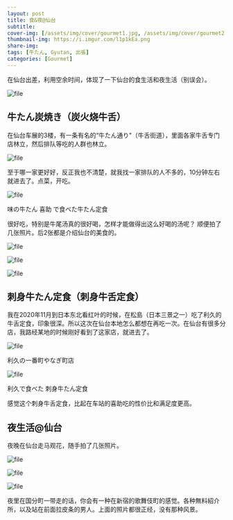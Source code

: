 ```yaml
---
layout: post
title: 食&夜@仙台
subtitle: 
cover-img: [/assets/img/cover/gourmet1.jpg, /assets/img/cover/gourmet2.jpg, /assets/img/cover/gourmet3.jpg]
thumbnail-img: https://i.imgur.com/l1p1kEa.png
share-img:
tags: [牛たん, Gyutan, 出張]
categories: [Gourmet]
---
```


在仙台出差，利用空余时间，体现了一下仙台的食生活和夜生活（别误会）。

![file](https://i.imgur.com/TVxmrP7.png)

## 牛たん炭焼き（炭火烧牛舌）
在仙台车展的3楼，有一条有名的“牛たん通り"（牛舌街道），里面各家牛舌专门店林立，然后排队等吃的人群也林立。

![file](https://i.imgur.com/bVcbisY.jpg)

至于哪一家更好好，反正我也不清楚，就我找一家排队的人不多的，10分钟左右就进去了。点菜，开吃。

![file](https://i.imgur.com/hlGt8BT.png)

味の牛たん 喜助 で食べた牛たん定食

很好吃，特别是牛尾汤真的很好喝，怎样才能做得出这么好喝的汤呢？
顺便拍了几张照片。后2张都是介绍仙台的美食的。

![file](https://i.imgur.com/gcMgaFh.png)

![file](https://i.imgur.com/l1p1kEa.png)

![file](https://i.imgur.com/FG5dkww.png)

## 刺身牛たん定食（刺身牛舌定食）
我在2020年11月到日本东北看红叶的时候，在松島（日本三景之一）吃了利久的牛舌定食，印象很深。所以这次在仙台本地怎么都想在再吃一次。在仙台有很多分店，我路经某地的时候刚好看到了这家店，就进去了。

![file](https://i.imgur.com/qWVQQVq.png)

利久の一番町やなぎ町店

![file](https://i.imgur.com/87BnF5d.png)

利久で食べた 刺身牛たん定食

感觉这个刺身牛舌定食，比起在车站的喜助吃的性价比和满足度更高。

## 夜生活@仙台
夜晚在仙台走马观花，随手拍了几张照片。

![file](https://i.imgur.com/Hb0HwbT.png)

![file](https://i.imgur.com/XJHYy4B.png)

![file](https://i.imgur.com/0vwsRgB.png)

夜里在国分町一带走的话，你会有一种在新宿的歌舞伎町的感觉。各种無料紹介所，以及站在前面拉皮条的男人。上面的照片都很正经，没有那种风景。
